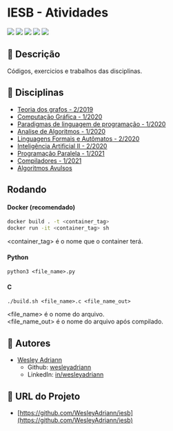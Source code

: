 
IESB - Atividades
============
![](https://img.shields.io/github/languages/count/wesleyadriann/iesb?style=flat-square)
![](https://img.shields.io/github/languages/top/wesleyadriann/iesb?style=flat-square)
![](https://img.shields.io/github/last-commit/wesleyadriann/iesb?style=flat-square)
![](https://img.shields.io/github/license/wesleyadriann/iesb?style=flat-square)
![](https://img.shields.io/github/repo-size/wesleyadriann/iesb?style=flat-square)

## 📝 Descrição
Códigos, exercicios e trabalhos das disciplinas.

## 📄 Disciplinas

- [Teoria dos grafos - 2/2019](./teoria_dos_grafos)
- [Computação Gráfica - 1/2020](./computacao_grafica)
- [Paradigmas de linguagem de programação - 1/2020](./plp)
- [Analise de Algoritmos - 1/2020](./analise_de_algoritmos)
- [Linguagens Formais e Autômatos - 2/2020](./lfa)
- [Inteligência Artificial II - 2/2020](./ia2)
- [Programação Paralela - 1/2021](./programacao_paralela)
- [Compiladores - 1/2021](./compiladores)
- [Algoritmos Avulsos](./algoritmos_avulsos)

## Rodando

#### Docker (recomendado)
```bash
docker build . -t <container_tag>
docker run -it <container_tag> sh
```
<container_tag> é o nome que o container terá.  

#### Python
```
python3 <file_name>.py
```
#### C
```
./build.sh <file_name>.c <file_name_out>
```
<file_name> é o nome do arquivo.  
<file_name_out> é o nome do arquivo após compilado.  


## 👥 Autores
- [Wesley Adriann](https://github.com/WesleyAdriann/iesb/commits?author=WesleyAdriann)
  - Github: [wesleyadriann](https://github.com/WesleyAdriann)
  - LinkedIn: [in/wesleyadriann](https://www.linkedin.com/in/wesleyadriann/)


## 📍 URL do Projeto

- [https://github.com/WesleyAdriann/iesb](https://github.com/WesleyAdriann/iesb)
